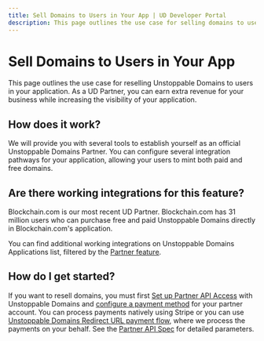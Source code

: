 ```yaml
---
title: Sell Domains to Users in Your App | UD Developer Portal
description: This page outlines the use case for selling domains to users in your application.
---
```


# Sell Domains to Users in Your App

This page outlines the use case for reselling Unstoppable Domains to users in your application. As a UD Partner, you can earn extra revenue for your business while increasing the visibility of your application.

## How does it work?

We will provide you with several tools to establish yourself as an official Unstoppable Domains Partner. You can configure several integration pathways for your application, allowing your users to mint both paid and free domains.

## Are there working integrations for this feature?

Blockchain.com is our most recent UD Partner. Blockchain.com has 31 million users who can purchase free and paid Unstoppable Domains directly in Blockchain.com's application.

You can find additional working integrations on Unstoppable Domains Applications list, filtered by the [Partner feature](https://unstoppabledomains.com/apps?filters=4).

## How do I get started?

If you want to resell domains, you must first [Set up Partner API Access](/domain-distribution-and-management/overview.md) with Unstoppable Domains and [configure a payment method](/domain-distribution-and-management/quickstart/retrieve-an-api-key.md#partner-api-integration-paths) for your partner account. You can process payments natively using Stripe or you can use [Unstoppable Domains Redirect URL payment flow](/domain-distribution-and-management/guides/purchase-domains-with-redirect-url.md), where we process the payments on your behalf. See the [Partner API Spec](/openapi/reference/) for detailed parameters.

